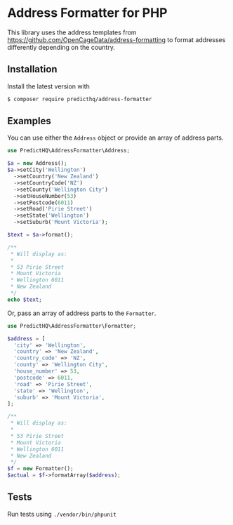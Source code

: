 # Address Formatter for PHP

This library uses the address templates from <https://github.com/OpenCageData/address-formatting> to format addresses
differently depending on the country.

## Installation

Install the latest version with

``` bash
$ composer require predicthq/address-formatter
```

## Examples

You can use either the `Address` object or provide an array of address parts.

``` php
use PredictHQ\AddressFormatter\Address;

$a = new Address();
$a->setCity('Wellington')
  ->setCountry('New Zealand')
  ->setCountryCode('NZ')
  ->setCounty('Wellington City')
  ->setHouseNumber(53)
  ->setPostcode(6011)
  ->setRoad('Pirie Street')
  ->setState('Wellington')
  ->setSuburb('Mount Victoria');

$text = $a->format();

/**
 * Will display as:
 *
 * 53 Pirie Street
 * Mount Victoria
 * Wellington 6011
 * New Zealand
 */
echo $text;
```

Or, pass an array of address parts to the `Formatter`.

```php
use PredictHQ\AddressFormatter\Formatter;

$address = [
  'city' => 'Wellington',
  'country' => 'New Zealand',
  'country_code' => 'NZ',
  'county' => 'Wellington City',
  'house_number' => 53,
  'postcode' => 6011,
  'road' => 'Pirie Street',
  'state' => 'Wellington',
  'suburb' => 'Mount Victoria',
];

/**
 * Will display as:
 *
 * 53 Pirie Street
 * Mount Victoria
 * Wellington 6011
 * New Zealand
 */
$f = new Formatter();
$actual = $f->formatArray($address);
```

## Tests

Run tests using `./vendor/bin/phpunit`
